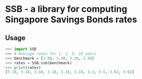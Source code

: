 # SSB - a library for computing Singapore Savings Bonds rates

## Usage

```python
>>> import SSB
>>> # Average rates for 1, 2, 5, 10 years
>>> benchmark = [3.80, 3.50, 3.20, 3.30]
>>> rates = SSB.ssb(benchmark)
>>> print(rates)
[3.18, 3.18, 3.18, 3.18, 3.18, 3.18, 3.3, 3.5, 3.62, 3.62]
```


